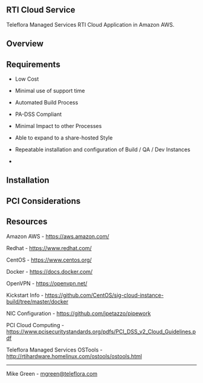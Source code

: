 RTI Cloud Service
------------------------

Teleflora Managed Services RTI Cloud Application in Amazon AWS.


Overview
------------------------


Requirements
------------------------

- Low Cost

- Minimal use of support time

- Automated Build Process

- PA-DSS Compliant

- Minimal Impact to other Processes

- Able to expand to a share-hosted Style

- Repeatable installation and configuration of Build / QA / Dev Instances

- 


Installation
------------------------


PCI Considerations
------------------------



Resources
------------------------

Amazon AWS - https://aws.amazon.com/

Redhat - https://www.redhat.com/

CentOS - https://www.centos.org/

Docker - https://docs.docker.com/ 

OpenVPN - https://openvpn.net/

Kickstart Info - https://github.com/CentOS/sig-cloud-instance-build/tree/master/docker 

NIC Configuration - https://github.com/jpetazzo/pipework 

PCI Cloud Computing - https://www.pcisecuritystandards.org/pdfs/PCI_DSS_v2_Cloud_Guidelines.pdf

Teleflora Managed Services OSTools - http://rtihardware.homelinux.com/ostools/ostools.html 


------------------------

Mike Green - mgreen@teleflora.com
